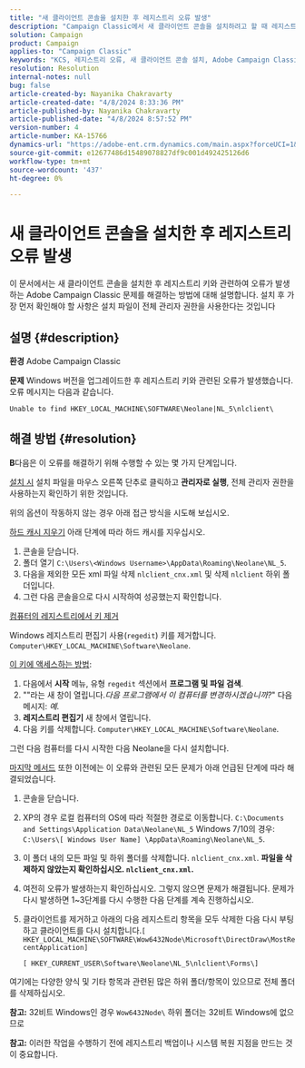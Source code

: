 ```yaml
---
title: "새 클라이언트 콘솔을 설치한 후 레지스트리 오류 발생"
description: "Campaign Classic에서 새 클라이언트 콘솔을 설치하려고 할 때 레지스트리 키 오류를 해결하는 방법에 대해 알아봅니다."
solution: Campaign
product: Campaign
applies-to: "Campaign Classic"
keywords: "KCS, 레지스트리 오류, 새 클라이언트 콘솔 설치, Adobe Campaign Classic, 문제 해결, 캐시 지우기, regedit, 레지스트리 키"
resolution: Resolution
internal-notes: null
bug: false
article-created-by: Nayanika Chakravarty
article-created-date: "4/8/2024 8:33:36 PM"
article-published-by: Nayanika Chakravarty
article-published-date: "4/8/2024 8:57:52 PM"
version-number: 4
article-number: KA-15766
dynamics-url: "https://adobe-ent.crm.dynamics.com/main.aspx?forceUCI=1&pagetype=entityrecord&etn=knowledgearticle&id=78a65c42-e7f5-ee11-a1fe-6045bd006295"
source-git-commit: e12677486d15489078827df9c001d492425126d6
workflow-type: tm+mt
source-wordcount: '437'
ht-degree: 0%

---
```


# 새 클라이언트 콘솔을 설치한 후 레지스트리 오류 발생


이 문서에서는 새 클라이언트 콘솔을 설치한 후 레지스트리 키와 관련하여 오류가 발생하는 Adobe Campaign Classic 문제를 해결하는 방법에 대해 설명합니다. 설치 후 가장 먼저 확인해야 할 사항은 설치 파일이 전체 관리자 권한을 사용한다는 것입니다

## 설명 {#description}


<b>환경</b>
Adobe Campaign Classic

<b>문제</b>
Windows 버전을 업그레이드한 후 레지스트리 키와 관련된 오류가 발생했습니다. 오류 메시지는 다음과 같습니다.


```
Unable to find HKEY_LOCAL_MACHINE\SOFTWARE\Neolane|NL_5\nlclient\
```



## 해결 방법 {#resolution}


<b>B</b>다음은 이 오류를 해결하기 위해 수행할 수 있는 몇 가지 단계입니다.

<u>설치 시</u>
설치 파일을 마우스 오른쪽 단추로 클릭하고 <b>관리자로 실행</b>, 전체 관리자 권한을 사용하는지 확인하기 위한 것입니다.

위의 옵션이 작동하지 않는 경우 아래 접근 방식을 시도해 보십시오.

<u>하드 캐시 지우기</u>
아래 단계에 따라 하드 캐시를 지우십시오.

1. 콘솔을 닫습니다.
2. 폴더 열기 `C:\Users\<Windows Username>\AppData\Roaming\Neolane\NL_5`.
3. 다음을 제외한 모든 xml 파일 삭제 `nlclient_cnx.xml` 및 삭제 `nlclient` 하위 폴더입니다.
4. 그런 다음 콘솔을으로 다시 시작하여 성공했는지 확인합니다.


<u>컴퓨터의 레지스트리에서 키 제거</u>

Windows 레지스트리 편집기 사용(`regedit`) 키를 제거합니다. `Computer\HKEY_LOCAL_MACHINE\Software\Neolane`.

<u>이 키에 액세스하는 방법</u>:

1. 다음에서 <b>시작</b> 메뉴, 유형 `regedit` 섹션에서 <b>프로그램 및 파일 검색</b>.
2. &quot;&quot;라는 새 창이 열립니다.*다음 프로그램에서 이 컴퓨터를 변경하시겠습니까?*&quot; 다음 메시지: *예*.
3. <b>레지스트리 편집기</b> 새 창에서 열립니다.
4. 다음 키를 삭제합니다. `Computer\HKEY_LOCAL_MACHINE\Software\Neolane`.


그런 다음 컴퓨터를 다시 시작한 다음 Neolane을 다시 설치합니다.

<u>마지막 메서드</u>
또한 이전에는 이 오류와 관련된 모든 문제가 아래 언급된 단계에 따라 해결되었습니다.

1. 콘솔을 닫습니다.
2. XP의 경우 로컬 컴퓨터의 OS에 따라 적절한 경로로 이동합니다. `C:\Documents and Settings\Application Data\Neolane\NL_5` Windows 7/10의 경우: `C:\Users\[ Windows User Name] \AppData\Roaming\Neolane\NL_5`.
3. 이 폴더 내의 모든 파일 및 하위 폴더를 삭제합니다. `nlclient_cnx.xml`. <b>파일을 삭제하지 않았는지 확인하십시오. `nlclient_cnx.xml`.</b>
4. 여전히 오류가 발생하는지 확인하십시오. 그렇지 않으면 문제가 해결됩니다. 문제가 다시 발생하면 1~3단계를 다시 수행한 다음 단계를 계속 진행하십시오.
5. 클라이언트를 제거하고 아래의 다음 레지스트리 항목을 모두 삭제한 다음 다시 부팅하고 클라이언트를 다시 설치합니다.`[ HKEY_LOCAL_MACHINE\SOFTWARE\Wow6432Node\Microsoft\DirectDraw\MostRecentApplication]`

   `[ HKEY_CURRENT_USER\Software\Neolane\NL_5\nlclient\Forms\]`


여기에는 다양한 양식 및 기타 항목과 관련된 많은 하위 폴더/항목이 있으므로 전체 폴더를 삭제하십시오.

<b>참고:</b> 32비트 Windows인 경우 `Wow6432Node\` 하위 폴더는 32비트 Windows에 없으므로

<b>참고:</b> 이러한 작업을 수행하기 전에 레지스트리 백업이나 시스템 복원 지점을 만드는 것이 중요합니다.
